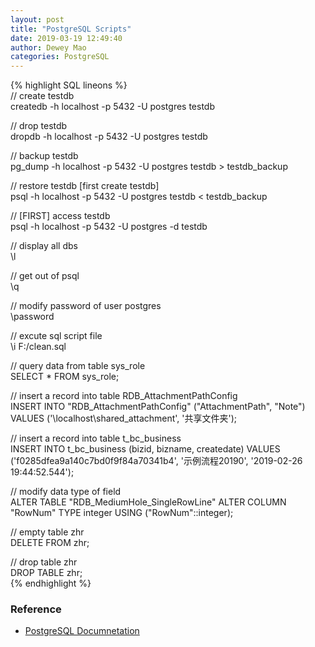```yaml
--- 
layout: post 
title: "PostgreSQL Scripts" 
date: 2019-03-19 12:49:40 
author: Dewey Mao 
categories: PostgreSQL 
--- 
```

{% highlight SQL lineons %}   
// create testdb    
createdb -h localhost -p 5432 -U postgres testdb    

// drop testdb    
dropdb -h localhost -p 5432 -U postgres testdb     

// backup testdb    
pg_dump -h localhost -p 5432 -U postgres testdb > testdb_backup    

// restore testdb [first create testdb]    
psql -h localhost -p 5432 -U postgres testdb < testdb_backup   

// [FIRST] access testdb    
psql -h localhost -p 5432 -U postgres -d testdb   

// display all dbs    
\l   

// get out of psql    
\q   

// modify password of user postgres    
\password   

// excute sql script file    
\i F:/clean.sql  

// query data from table sys_role    
SELECT * FROM sys_role;   

// insert a record into table RDB_AttachmentPathConfig     
INSERT INTO "RDB_AttachmentPathConfig" ("AttachmentPath", "Note") VALUES ('\\localhost\shared_attachment', '共享文件夹');    

// insert a record into table t_bc_business    
INSERT INTO t_bc_business (bizid, bizname, createdate) VALUES ('f0285dfea9a140c7bd0f9f84a70341b4', '示例流程20190', '2019-02-26 19:44:52.544');    

// modify  data type of field    
ALTER TABLE "RDB_MediumHole_SingleRowLine" ALTER COLUMN "RowNum" TYPE integer USING ("RowNum"::integer);   

// empty table zhr    
DELETE FROM zhr;   

// drop table zhr    
DROP TABLE zhr;   
{% endhighlight %}
### Reference
- <a href="https://www.postgresql.org/docs/manuals/" target="_blank"> PostgreSQL Documnetation </a>